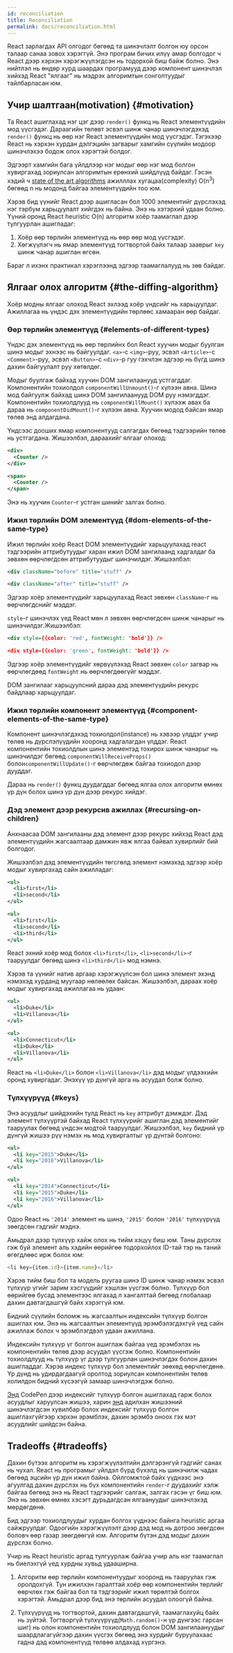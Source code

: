 ```yaml
---
id: reconciliation
title: Reconciliation
permalink: docs/reconciliation.html
---
```


React зарлагдах API олгодог бөгөөд та шинэчлэлт болгон юу орсон талаар санаа зовох хэрэггүй. Энэ програм бичих илүү амар болгодог ч React дээр хэрхэн хэрэгжүүлэгдсэн нь тодорхой биш байж болно. Энэ нийтлэл нь өндөр хурд шаардах програмууд дээр компонент шинэчлэл хийхэд React "ялгааг" нь мэдрэх алгоримтын сонголтуудыг тайлбарласан юм.

## Учир шалтгаан(motivation) {#motivation}

Та React ашиглахад нэг цэг дээр `render()` функц нь React элементүүдийн мод үүсгэдэг. Дараагийн төлөвт эсвэл шинж чанар шинэчлэгдэхэд `render()` функц нь өөр нэг React элементүүдийн мод үүсгэдэг. Тэгэхээр React нь хэрхэн хурдан дэлгэцийн загварыг хамгийн сүүлийн модоор шинэчлэхээ бодож олох хэрэгтэй болдог.

Эдгээрт хамгийн бага үйлдлээр нэг модыг өөр нэг мод болгон хувиргахад зориулсан алгоримтын ерөнхий шийдлүүд байдаг. Гэсэн хэдий ч [state of the art algorithms](https://grfia.dlsi.ua.es/ml/algorithms/references/editsurvey_bille.pdf) ажилллах хугацаа(complexity) O(n<sup>3</sup>) бөгөөд n нь модонд байгаа элементүүдийн тоо юм.


Хэрэв бид үүнийг React дээр ашигласан бол 1000 элементийг дүрслэхэд нэг тэрбум харьцуулалт хийгдэх нь байна. Энэ нь хэтэрхий удаан болно. Үүний оронд React heuristic O(n) алгоритм хоёр таамаглал дээр тулгуурлан ашигладаг:

1. Хоёр өөр төрлийн элементүүд нь өөр өөр мод үүсгэдэг.
2. Хөгжүүлэгч нь ямар элементүүд тогтвортой байх талаар зааврыг `key` шинж чанар ашиглан өгсөн.

Бараг л ихэнх практикал хэрэглээнд эдгээр таамаглалууд нь зөв байдаг.

## Ялгааг олох алгоритм {#the-diffing-algorithm}

Хоёр модны ялгааг олоход React эхлээд хоёр үндсийг нь харьцуулдаг. Ажиллагаа нь үндэс дэх элементүүдийн төрлөөс хамааран өөр байдаг.

### Өөр төрлийн элементүүд {#elements-of-different-types}

Үндэс дэх элементүүд нь өөр төрлийнх бол React хуучин модыг буулган шинэ модыг эхнээс нь байгуулдаг. `<a>`-с `<img>`-руу, эсвэл `<Article>`-с `<Comment>`-руу, эсвэл `<Button>`-с `<div>`-р гуу гэхчлэн эдгээр нь бүгд шинэ дахин байгуулалт руу хөтөлдөг.

Модыг буулгаж байхад хуучин DOM зангилаанууд устгагддаг. Компонентийн тохиолдол `componentWillUnmount()`-г хүлээн авна. Шинэ мод байгуулж байхад шинэ DOM зангилаанууд DOM руу нэмэгддэг. Компонентийн тохиолдлууд нь `componentWillMount()` хүлээж авах ба дараа нь `componentDidMount()`-г хүлээн авна. Хуучин модод байсан ямар төлөв энд алдагдана.

Үндсээс дооших ямар компонентууд салгагдах бөгөөд тэдгээрийн төлөв нь устгагдана. Жишээлбэл, дараахийг ялгааг олоход:

```xml
<div>
  <Counter />
</div>

<span>
  <Counter />
</span>
```

Энэ нь хуучин `Counter`-г устган шинийг залгах болно.

### Ижил төрлийн DOM элементүүд {#dom-elements-of-the-same-type}

Ижил төрлийн хоёр React DOM элементүүдийг харьцуулахад react тэдгээрийн аттрибутуудыг харан ижил DOM зангилаанд хадгалдаг ба зөвхөн өөрчлөгдсөн аттрибутуудыг шинэчилдэг. Жишээлбэл:

```xml
<div className="before" title="stuff" />

<div className="after" title="stuff" />
```

Эдгээр хоёр элементүүдийг харьцуулахад React зөвхөн `className`-г нь өөрчлөгдснийг мэддэг.

`style`-г шинэчлэх үед React мөн л зөвхөн өөрчлөгдсөн шинж чанарыг нь шинэчилдэг.Жишээлбэл:

```xml
<div style={{color: 'red', fontWeight: 'bold'}} />

<div style={{color: 'green', fontWeight: 'bold'}} />
```

Эдгээр хоёр элементүүдийг хөрвүүлэхэд React зөвхөн `color` загвар нь өөрчлөгдөөд `fontWeight` нь өөрчлөгдөөгүйг мэддэг.

DOM зангилааг харьцуулсний дараа дэд элементүүдийн рекурс байдлаар харьцуулдаг.

### Ижил төрлийн компонент элементүүд {#component-elements-of-the-same-type}

Компонент шинэчлэгдэхэд тохиолдол(instance) нь хэвээр үлддэг учир төлөв нь дүрслэлүүдийн хооронд хадгалагдан үлддэг. React компонентийн тохиолдлын шинэ элементэд тохирох шинж чанарыг нь шинэчилдэг бөгөөд `componentWillReceiveProps()` болон`componentWillUpdate()`-г өөрчлөгдөж байгаа тохиодол дээр дууддаг.

Дараа нь `render()` функц дуудагддаг бөгөөд ялгаа олох алгоритм өмнөх үр дүн болох шинэ үр дүн дээр рекурс хийдэг.

### Дэд элемент дээр рекурсив ажиллах {#recursing-on-children}

Анхнаасаа DOM зангилааны дэд элемент дээр рекурс хийхэд React дэд элементүүдийн жагсаалтаар дамжин явж ялгаа байвал хувирлийг бий болгодог.

Жишээлбэл дэд элементүүдийн төгсгөлд элемент нэмэхэд эдгээр хоёр модыг хувиргахад сайн ажилладаг:

```xml
<ul>
  <li>first</li>
  <li>second</li>
</ul>

<ul>
  <li>first</li>
  <li>second</li>
  <li>third</li>
</ul>
```

React эхний хоёр мод болох `<li>first</li>`, `<li>second</li>`-г тааруулдаг бөгөөд шинэ `<li>third</li>` мод нэмнэ.

Хэрэв та үүнийг натив аргаар хэрэгжүүлсэн бол шинэ элемент эхэнд нэмэхэд хурданд муугаар нөлөөлөх байсан. Жишээлбэл, дараах хоёр модыг хувиргахад ажиллагаа нь удаан:

```xml
<ul>
  <li>Duke</li>
  <li>Villanova</li>
</ul>

<ul>
  <li>Connecticut</li>
  <li>Duke</li>
  <li>Villanova</li>
</ul>
```

React нь `<li>Duke</li>` болон `<li>Villanova</li>` дэд модыг үлдээхийн оронд хувиргадаг. Энэхүү үр дүнгүй арга нь асуудал болж болно.

### Түлхүүрүүд {#keys}

Энэ асуудлыг шийдэхийн тулд React нь `key` аттрибут дэмждэг. Дэд элемент түлхүүртэй байхад React түлхүүрийг ашиглан дэд элементийг тааруулах бөгөөд үндсэн модтой тааруулдаг. Жишээлбэл, `key` бидний үр дүнгүй жишээ рүү нэмэх нь мод хувиргалтыг үр дүнтэй болгоно:

```xml
<ul>
  <li key="2015">Duke</li>
  <li key="2016">Villanova</li>
</ul>

<ul>
  <li key="2014">Connecticut</li>
  <li key="2015">Duke</li>
  <li key="2016">Villanova</li>
</ul>
```

Одоо React нь `'2014'` элемент нь шинэ, `'2015'` болон `'2016'` түлхүүрүүд зөөгдсөн гэдгийг мэднэ.

Амьдрал дээр түлхүүр хайж олох нь тийм хэцүү биш юм. Таны дүрслэх гэж буй элемент аль хэдийн өөрийгөө тодорхойлох ID-тай тэр нь таний өгөгдлөөс ирж болох юм:

```js
<li key={item.id}>{item.name}</li>
```

Хэрэв тийм биш бол та модель руугаа шинэ ID шинж чанар нэмэх эсвэл түлхүүр үгийг зарим хэсгүүдийг хэшлэн үүсгэж болно. Түлхүүр бол өөрийгөө бусад элементээс ялгахад л хангалттай бөгөөд глобалаар дахин давтагдашгүй байх хэрэггүй юм.

Бидний сүүлийн боломж нь жагсаалтын индексийн түлхүүр болгон ашиглах юм. Энэ нь жагсаалтын элементүүд эрэмбэлэгдэхгүй үед сайн ажиллаж болох ч эрэмблэгдвэл удаан ажиллана.

Индексийн түлхүүр үг болгон ашиглаж байгаа үед эрэмбэлэх нь компонентийн төлөв дээр асуудал үүсгэж болно. Компонентийн тохиолдлууд нь түлхүүр үг дээр тулгуурлан шинэчлэгдэх болон дахин ашигладдаг. Хэрэв индекс түлхүүр бол элементийг зөөхөд өөрчлөгдөнө. Үр дүнд нь удирдагдаагүй оролтод зориулсан компонентийн төлөв холилдон бидний хүсээгүй замаар шинэчлэгдэж болно.

[Энд](codepen://reconciliation/index-used-as-key) CodePen дээр индексийг түлхүүр болгон ашиглахад гарж болох асуудлыг харуулсан жишээ, харин [энд](codepen://reconciliation/no-index-used-as-key) адилхан жишээний шинэчлэгдсэн хувилбар болох индексийг түлхүүр болгон ашиглахгүйгээр хэрхэн эрэмблэх, дахин эрэмбэ оноох гэх мэт асуудлийг шийдсэн байна.

## Tradeoffs {#tradeoffs}

Дахин бүтээх алгоритм нь хэрэгжүүлэлтийн дэлгэрэнгүй гэдгийг санах нь чухал. React нь програмыг үйлдэл бүрд бүхэлд нь шинэчилж чадах бөгөөд эцсийн үр дүн ижил байна. Ойлгомжтой байх үүднээс энэ агуулгад дахин дүрслэх нь бүх компонентийн `render`-г дуудахийг хэлж байгаа бөгөөд энэ нь React тэдгээрийг салгаж, залгах гэсэн үг биш юм. Энэ нь зөвхөн өмнөх хэсэгт дурьдагдсан ялгаануудыг шинэчлэхэд мөрдөгдөнө.

Бид эдгээр тохиолдлуудыг хурдан болгох үүднээс байнга heuristic аргаа сайжруулдаг. Одоогийн хэрэгжүүлэлт дээр дэд мод нь дотроо зөөгдсөн боловч өөр газар зөөгдөөгүй юм. Алгоритм бүтэн дэд модыг дахин дүрслэх болно.

Учир нь React heuristic аргад тулгуурлаж байгаа учир аль нэг таамаглал нь биелэхгүй үед хурдны хувьд удааширна.

1. Алгоритм өөр төрлийн компонентуудыг хооронд нь тааруулах гэж оролдохгүй. Тун ижилхэн гаралттай хоёр өөр компонентийн төрлийг өөрчлөх гэж байгаа бол та тэдгээрийг ижил төрөлтэй болгох хэрэгтэй. Амьдрал дээр бид энэ төрлийн асуудал олоогүй байна.

2. Түлхүүрүүд нь тогтвортой, дахин давтагдашгүй, таамаглахуйц байх нь зүйтэй. Тогтворгүй түлхүүрүүд(`Math.random()`-н үр дүнгээс гарсан шиг) нь олон компонентийн тохиолдлууд болон DOM зангилаануудыг шаардлагагүйгээр дахин үүсгэх бөгөөд энэ хурдийг буруулахаас гадна дэд компонентүүд төлвөө алдахад хүргэнэ.

